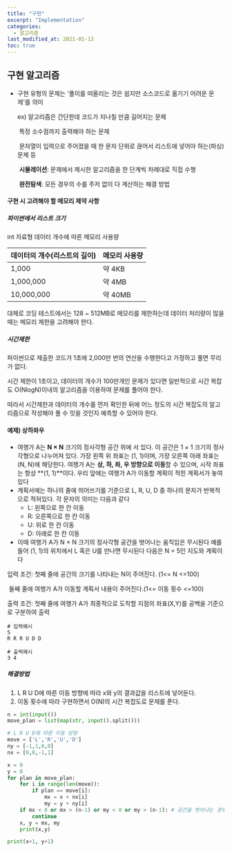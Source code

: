 ```yaml
---
title: "구현"
excerpt: "Implementation"
categories:
  - 알고리즘
last_modified_at: 2021-01-13
toc: true
---
```


## 구현 알고리즘

- 구현 유형의 문제는 '풀이를 떠올리는 것은 쉽지만 소스코드로 옮기기 어려운 문제'를 의미

  ex) 알고리즘은 간단한데 코드가 지나칠 만큼 길어지는 문제

  ​      특정 소수점까지 출력해야 하는 문제

  ​      문자열이 입력으로 주어졌을 때 한 문자 단위로 끊어서 리스트에 넣어야 하는(파싱) 문제 등

  ​      **시뮬레이션**: 문제에서 제시한 알고리즘을 한 단계씩 차례대로 직접 수행

  ​      **완전탐색**: 모든 경우의 수를 주저 없이 다 계산하는 해결 방법



#### 구현 시 고려해야 할 메모리 제약 사항

##### 파이썬에서 리스트 크기

int 자료형 데이터 개수에 따른 메모리 사용량

| 데이터의 개수(리스트의 길이) | 메모리 사용량 |
| ---------------------------- | ------------- |
| 1,000                        | 약 4KB        |
| 1,000,000                    | 약 4MB        |
| 10,000,000                   | 약 40MB       |

대체로 코딩 테스트에서는 128 ~ 512MB로 메모리를 제한하는데 데이터 처리량이 많을 때는 메모리 제한을 고려해야 한다.



##### 시간제한

파이썬으로 제출한 코드가 1초에 2,000만 번의 연산을 수행한다고 가정하고 풀면 무리가 없다.

시간 제한이 1초이고, 데이터의 개수가 100만개인 문제가 있다면 일반적으로 시간 복잡도 O(NlogN)이내의 알고리즘을 이용하여 문제를 풀어야 한다.

따라서 시간제한과 데이터의 개수를 먼저 확인한 뒤에 어느 정도의 시간 복잡도의 알고리즘으로 작성해야 풀 수 잇을 것인지 예측할 수 있어야 한다.



#### 예제) 상하좌우

- 여행가 A는 **N × N** 크기의 정사각형 공간 위에 서 있다. 이 공간은 1 × 1 크기의 정사각형으로 나누어져 있다.
  가장 왼쪽 위 좌표는 (1, 1)이며, 가장 오른쪽 아래 좌표는 (N, N)에 해당한다.
  여행가 A는 **상, 하, 좌, 우 방향으로 이동**할 수 있으며, 시작 좌표는 항상 **(1, 1)**이다. 우리 앞에는 여행가 A가 이동할 계획이 적힌 계획서가 놓여 있다
- 계획서에는 하나의 줄에 띄어쓰기를 기준으로 L, R, U, D 중 하나의 문자가 반복적으로 적혀있다.
  각 문자의 의미는 다음과 같다
  - L: 왼쪽으로 한 칸 이동
  - R: 오른쪽으로 한 칸 이동
  - U: 위로 한 칸 이동
  - D: 아래로 한 칸 이동
- 이때 여행가 A가 N × N 크기의 정사각형 공간을 벗어나는 움직임은 무시된다
  예를 들어 (1, 1)의 위치에서 L 혹은 U를 만나면 무시된다
  다음은 N = 5인 지도와 계획이다

입력 조건: 첫째 줄에 공간의 크기를 나타내는 N이 주어진다. (1<= N <=100)

​                  둘째 줄에 여행가 A가 이동할 계획서 내용이 주어진다.(1<= 이동 횟수 <=100)

출력 조건: 첫째 줄에 여행가 A가 최종적으로 도착할 지점의 좌표(X,Y)를 공백을 기준으로 구분하여 출력

```
# 입력예시
5
R R R U D D

# 출력예시
3 4
```



##### 해결방법

1. L R U D에 따른 이동 방향에 따라 x와 y의 결과값을 리스트에 넣어둔다.
2. 이동 횟수에 따라 구현하면서 O(N)의 시간 복잡도로 문제를 푼다.

```python
n = int(input())
move_plan = list(map(str, input().split()))

# L R U D에 따른 이동 방향
move = ['L','R','U','D']
ny = [-1,1,0,0]
nx = [0,0,-1,1] 

x = 0
y = 0
for plan in move_plan:
    for i in range(len(move)):
        if plan == move[i]:
            mx = x + nx[i]
            my = y + ny[i]
    if mx < 0 or mx > (n-1) or my < 0 or my > (n-1): # 공간을 벗어나는 경우 무시
        continue
    x, y = mx, my
    print(x,y)

print(x+1, y+1)
```